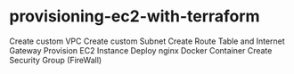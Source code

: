 # provisioning-ec2-with-terraform

Create custom VPC
Create custom Subnet
Create Route Table and Internet Gateway
Provision EC2 Instance
Deploy nginx Docker Container
Create Security Group (FireWall)

